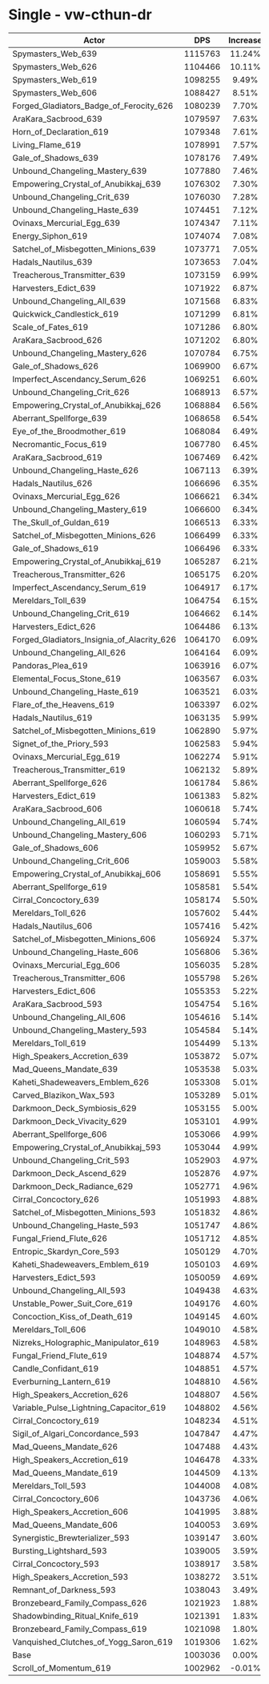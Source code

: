 # Single - vw-cthun-dr
| Actor | DPS | Increase |
|---|:---:|:---:|
|Spymasters_Web_639|1115763|11.24%|
|Spymasters_Web_626|1104466|10.11%|
|Spymasters_Web_619|1098255|9.49%|
|Spymasters_Web_606|1088427|8.51%|
|Forged_Gladiators_Badge_of_Ferocity_626|1080239|7.70%|
|AraKara_Sacbrood_639|1079597|7.63%|
|Horn_of_Declaration_619|1079348|7.61%|
|Living_Flame_619|1078991|7.57%|
|Gale_of_Shadows_639|1078176|7.49%|
|Unbound_Changeling_Mastery_639|1077880|7.46%|
|Empowering_Crystal_of_Anubikkaj_639|1076302|7.30%|
|Unbound_Changeling_Crit_639|1076030|7.28%|
|Unbound_Changeling_Haste_639|1074451|7.12%|
|Ovinaxs_Mercurial_Egg_639|1074347|7.11%|
|Energy_Siphon_619|1074074|7.08%|
|Satchel_of_Misbegotten_Minions_639|1073771|7.05%|
|Hadals_Nautilus_639|1073653|7.04%|
|Treacherous_Transmitter_639|1073159|6.99%|
|Harvesters_Edict_639|1071922|6.87%|
|Unbound_Changeling_All_639|1071568|6.83%|
|Quickwick_Candlestick_619|1071299|6.81%|
|Scale_of_Fates_619|1071286|6.80%|
|AraKara_Sacbrood_626|1071202|6.80%|
|Unbound_Changeling_Mastery_626|1070784|6.75%|
|Gale_of_Shadows_626|1069900|6.67%|
|Imperfect_Ascendancy_Serum_626|1069251|6.60%|
|Unbound_Changeling_Crit_626|1068913|6.57%|
|Empowering_Crystal_of_Anubikkaj_626|1068884|6.56%|
|Aberrant_Spellforge_639|1068658|6.54%|
|Eye_of_the_Broodmother_619|1068084|6.49%|
|Necromantic_Focus_619|1067780|6.45%|
|AraKara_Sacbrood_619|1067469|6.42%|
|Unbound_Changeling_Haste_626|1067113|6.39%|
|Hadals_Nautilus_626|1066696|6.35%|
|Ovinaxs_Mercurial_Egg_626|1066621|6.34%|
|Unbound_Changeling_Mastery_619|1066600|6.34%|
|The_Skull_of_Guldan_619|1066513|6.33%|
|Satchel_of_Misbegotten_Minions_626|1066499|6.33%|
|Gale_of_Shadows_619|1066496|6.33%|
|Empowering_Crystal_of_Anubikkaj_619|1065287|6.21%|
|Treacherous_Transmitter_626|1065175|6.20%|
|Imperfect_Ascendancy_Serum_619|1064917|6.17%|
|Mereldars_Toll_639|1064754|6.15%|
|Unbound_Changeling_Crit_619|1064662|6.14%|
|Harvesters_Edict_626|1064486|6.13%|
|Forged_Gladiators_Insignia_of_Alacrity_626|1064170|6.09%|
|Unbound_Changeling_All_626|1064164|6.09%|
|Pandoras_Plea_619|1063916|6.07%|
|Elemental_Focus_Stone_619|1063567|6.03%|
|Unbound_Changeling_Haste_619|1063521|6.03%|
|Flare_of_the_Heavens_619|1063397|6.02%|
|Hadals_Nautilus_619|1063135|5.99%|
|Satchel_of_Misbegotten_Minions_619|1062890|5.97%|
|Signet_of_the_Priory_593|1062583|5.94%|
|Ovinaxs_Mercurial_Egg_619|1062274|5.91%|
|Treacherous_Transmitter_619|1062132|5.89%|
|Aberrant_Spellforge_626|1061784|5.86%|
|Harvesters_Edict_619|1061383|5.82%|
|AraKara_Sacbrood_606|1060618|5.74%|
|Unbound_Changeling_All_619|1060594|5.74%|
|Unbound_Changeling_Mastery_606|1060293|5.71%|
|Gale_of_Shadows_606|1059952|5.67%|
|Unbound_Changeling_Crit_606|1059003|5.58%|
|Empowering_Crystal_of_Anubikkaj_606|1058691|5.55%|
|Aberrant_Spellforge_619|1058581|5.54%|
|Cirral_Concoctory_639|1058174|5.50%|
|Mereldars_Toll_626|1057602|5.44%|
|Hadals_Nautilus_606|1057416|5.42%|
|Satchel_of_Misbegotten_Minions_606|1056924|5.37%|
|Unbound_Changeling_Haste_606|1056806|5.36%|
|Ovinaxs_Mercurial_Egg_606|1056035|5.28%|
|Treacherous_Transmitter_606|1055798|5.26%|
|Harvesters_Edict_606|1055353|5.22%|
|AraKara_Sacbrood_593|1054754|5.16%|
|Unbound_Changeling_All_606|1054616|5.14%|
|Unbound_Changeling_Mastery_593|1054584|5.14%|
|Mereldars_Toll_619|1054499|5.13%|
|High_Speakers_Accretion_639|1053872|5.07%|
|Mad_Queens_Mandate_639|1053538|5.03%|
|Kaheti_Shadeweavers_Emblem_626|1053308|5.01%|
|Carved_Blazikon_Wax_593|1053289|5.01%|
|Darkmoon_Deck_Symbiosis_629|1053155|5.00%|
|Darkmoon_Deck_Vivacity_629|1053101|4.99%|
|Aberrant_Spellforge_606|1053066|4.99%|
|Empowering_Crystal_of_Anubikkaj_593|1053044|4.99%|
|Unbound_Changeling_Crit_593|1052903|4.97%|
|Darkmoon_Deck_Ascend_629|1052876|4.97%|
|Darkmoon_Deck_Radiance_629|1052771|4.96%|
|Cirral_Concoctory_626|1051993|4.88%|
|Satchel_of_Misbegotten_Minions_593|1051832|4.86%|
|Unbound_Changeling_Haste_593|1051747|4.86%|
|Fungal_Friend_Flute_626|1051712|4.85%|
|Entropic_Skardyn_Core_593|1050129|4.70%|
|Kaheti_Shadeweavers_Emblem_619|1050103|4.69%|
|Harvesters_Edict_593|1050059|4.69%|
|Unbound_Changeling_All_593|1049438|4.63%|
|Unstable_Power_Suit_Core_619|1049176|4.60%|
|Concoction_Kiss_of_Death_619|1049145|4.60%|
|Mereldars_Toll_606|1049010|4.58%|
|Nizreks_Holographic_Manipulator_619|1048963|4.58%|
|Fungal_Friend_Flute_619|1048874|4.57%|
|Candle_Confidant_619|1048851|4.57%|
|Everburning_Lantern_619|1048810|4.56%|
|High_Speakers_Accretion_626|1048807|4.56%|
|Variable_Pulse_Lightning_Capacitor_619|1048802|4.56%|
|Cirral_Concoctory_619|1048234|4.51%|
|Sigil_of_Algari_Concordance_593|1047847|4.47%|
|Mad_Queens_Mandate_626|1047488|4.43%|
|High_Speakers_Accretion_619|1046478|4.33%|
|Mad_Queens_Mandate_619|1044509|4.13%|
|Mereldars_Toll_593|1044008|4.08%|
|Cirral_Concoctory_606|1043736|4.06%|
|High_Speakers_Accretion_606|1041995|3.88%|
|Mad_Queens_Mandate_606|1040053|3.69%|
|Synergistic_Brewterializer_593|1039147|3.60%|
|Bursting_Lightshard_593|1039005|3.59%|
|Cirral_Concoctory_593|1038917|3.58%|
|High_Speakers_Accretion_593|1038272|3.51%|
|Remnant_of_Darkness_593|1038043|3.49%|
|Bronzebeard_Family_Compass_626|1021923|1.88%|
|Shadowbinding_Ritual_Knife_619|1021391|1.83%|
|Bronzebeard_Family_Compass_619|1021098|1.80%|
|Vanquished_Clutches_of_Yogg_Saron_619|1019306|1.62%|
|Base|1003036|0.00%|
|Scroll_of_Momentum_619|1002962|-0.01%|
